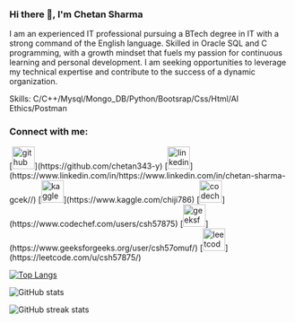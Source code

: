 ### Hi there 👋,  I'm Chetan Sharma
I am an experienced IT professional pursuing a BTech degree in IT with a strong command of the English language. Skilled in Oracle SQL and C programming, with a growth mindset that fuels my passion for continuous learning and personal development. I am seeking opportunities to leverage my technical expertise and contribute to the success of a dynamic organization.

Skills: C/C++/Mysql/Mongo_DB/Python/Bootsrap/Css/Html/AI Ethics/Postman


<h3>Connect with me:</h3>
[<img src='https://cdn.jsdelivr.net/npm/simple-icons@3.0.1/icons/github.svg' alt='github' height='40'>](https://github.com/chetan343-y)  [<img src='https://cdn.jsdelivr.net/npm/simple-icons@3.0.1/icons/linkedin.svg' alt='linkedin' height='40'>](https://www.linkedin.com/in/https://www.linkedin.com/in/chetan-sharma-gcek//)  [<img src='https://cdn.jsdelivr.net/npm/simple-icons@3.0.1/icons/kaggle.svg' alt='kaggle' height='40'>](https://www.kaggle.com/chiji786)  [<img src='https://cdn.jsdelivr.net/npm/simple-icons@3.0.1/icons/codechef.svg' alt='codechef' height='40'>](https://www.codechef.com/users/csh57875)  [<img src='https://cdn.jsdelivr.net/npm/simple-icons@3.0.1/icons/geeksforgeeks.svg' alt='geeksforgeeks' height='40'>](https://www.geeksforgeeks.org/user/csh57omuf/)  [<img src='https://cdn.jsdelivr.net/npm/simple-icons@3.0.1/icons/leetcode.svg' alt='leetcode' height='40'>](https://leetcode.com/u/csh57875/)  

[![Top Langs](https://github-readme-stats.vercel.app/api/top-langs/?username=chetan343-y)](https://github.com/anuraghazra/github-readme-stats)

![GitHub stats](https://github-readme-stats.vercel.app/api?username=chetan343-y&show_icons=true)  

![GitHub streak stats](https://streak-stats.demolab.com/?user=chetan343-y)  

